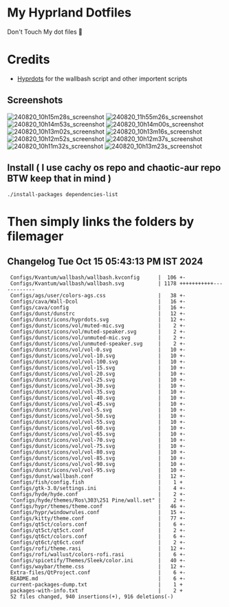 # My Hyprland Dotfiles
  Don't Touch My dot files 🙂
 

# Credits
- [Hyprdots](https://github.com/prasanthrangan/hyprdots) for the wallbash script and other importent scripts

## Screenshots
![240820_10h15m28s_screenshot](https://github.com/user-attachments/assets/8aaad8cb-e78d-4759-a6ea-915c0e37c3b5)
![240820_11h55m26s_screenshot](https://github.com/user-attachments/assets/ae43e6e7-add8-498c-b259-99ba6df4f33b)
![240820_10h14m53s_screenshot](https://github.com/user-attachments/assets/a1a739b8-4838-4f06-98db-be918e2015af)
![240820_10h14m00s_screenshot](https://github.com/user-attachments/assets/5f267d64-b9d6-4261-8ef8-edfbc5ba6ec4)
![240820_10h13m02s_screenshot](https://github.com/user-attachments/assets/f5edfff4-af59-4760-b503-04198769a2ff)
![240820_10h13m16s_screenshot](https://github.com/user-attachments/assets/15880e4d-aacd-4680-9334-ea787826ddd7)
![240820_10h12m52s_screenshot](https://github.com/user-attachments/assets/21a78295-02d1-4c96-9a24-dcff256fe552)
![240820_10h12m37s_screenshot](https://github.com/user-attachments/assets/b9224ad0-5739-4cf5-ba1d-aea36b0a3b6a)
![240820_10h11m32s_screenshot](https://github.com/user-attachments/assets/53774a21-02a5-489a-bbb1-25ba0bdc697d)
![240820_10h13m23s_screenshot](https://github.com/user-attachments/assets/d07fb201-ba3b-4d7b-90a1-6f9f122a3e63)

## Install ( I use cachy os repo and chaotic-aur repo BTW keep that in mind )
``` ./install-packages dependencies-list ```

# Then simply links the folders by filemager
 
## Changelog Tue Oct 15 05:43:13 PM IST 2024
```
 Configs/Kvantum/wallbash/wallbash.kvconfig      |  106 +-
 Configs/Kvantum/wallbash/wallbash.svg           | 1178 +++++++++++------------
 Configs/ags/user/colors-ags.css                 |   38 +-
 Configs/cava/Wall-Dcol                          |   16 +-
 Configs/cava/config                             |   16 +-
 Configs/dunst/dunstrc                           |   12 +-
 Configs/dunst/icons/hyprdots.svg                |   12 +-
 Configs/dunst/icons/vol/muted-mic.svg           |    2 +-
 Configs/dunst/icons/vol/muted-speaker.svg       |    2 +-
 Configs/dunst/icons/vol/unmuted-mic.svg         |    2 +-
 Configs/dunst/icons/vol/unmuted-speaker.svg     |    2 +-
 Configs/dunst/icons/vol/vol-0.svg               |   10 +-
 Configs/dunst/icons/vol/vol-10.svg              |   10 +-
 Configs/dunst/icons/vol/vol-100.svg             |   10 +-
 Configs/dunst/icons/vol/vol-15.svg              |   10 +-
 Configs/dunst/icons/vol/vol-20.svg              |   10 +-
 Configs/dunst/icons/vol/vol-25.svg              |   10 +-
 Configs/dunst/icons/vol/vol-30.svg              |   10 +-
 Configs/dunst/icons/vol/vol-35.svg              |   10 +-
 Configs/dunst/icons/vol/vol-40.svg              |   10 +-
 Configs/dunst/icons/vol/vol-45.svg              |   10 +-
 Configs/dunst/icons/vol/vol-5.svg               |   10 +-
 Configs/dunst/icons/vol/vol-50.svg              |   10 +-
 Configs/dunst/icons/vol/vol-55.svg              |   10 +-
 Configs/dunst/icons/vol/vol-60.svg              |   10 +-
 Configs/dunst/icons/vol/vol-65.svg              |   10 +-
 Configs/dunst/icons/vol/vol-70.svg              |   10 +-
 Configs/dunst/icons/vol/vol-75.svg              |   10 +-
 Configs/dunst/icons/vol/vol-80.svg              |   10 +-
 Configs/dunst/icons/vol/vol-85.svg              |   10 +-
 Configs/dunst/icons/vol/vol-90.svg              |   10 +-
 Configs/dunst/icons/vol/vol-95.svg              |   10 +-
 Configs/dunst/wallbash.conf                     |   12 +-
 Configs/fish/config.fish                        |    1 +
 Configs/gtk-3.0/settings.ini                    |    4 +-
 Configs/hyde/hyde.conf                          |    2 +-
 "Configs/hyde/themes/Ros\303\251 Pine/wall.set" |    2 +-
 Configs/hypr/themes/theme.conf                  |   46 +-
 Configs/hypr/windowrules.conf                   |   15 +-
 Configs/kitty/theme.conf                        |   77 +-
 Configs/qt5ct/colors.conf                       |    6 +-
 Configs/qt5ct/qt5ct.conf                        |    2 +-
 Configs/qt6ct/colors.conf                       |    6 +-
 Configs/qt6ct/qt6ct.conf                        |    2 +-
 Configs/rofi/theme.rasi                         |   12 +-
 Configs/rofi/wallust/colors-rofi.rasi           |    6 +-
 Configs/spicetify/Themes/Sleek/color.ini        |   40 +-
 Configs/waybar/theme.css                        |   12 +-
 Extra-files/QtProject.conf                      |    6 +-
 README.md                                       |    6 +-
 current-packages-dump.txt                       |    1 +
 packages-with-info.txt                          |    2 +
 52 files changed, 940 insertions(+), 916 deletions(-)
```
 
